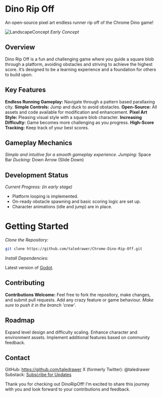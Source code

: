 # Dino Rip Off
An open-source pixel art endless runner rip off of the Chrome Dino game!

![LandscapeConcept](https://github.com/user-attachments/assets/e7fb400c-c0f0-46f3-b785-6fb0dfa9caf7)
*Early Concept*

## Overview
Dino Rip Off is a fun and challenging game where you guide a square blob through a platform, avoiding obstacles and striving to achieve the highest score. It’s designed to be a learning experience and a foundation for others to build upon.

## Key Features
**Endless Running Gameplay:** Navigate through a pattern based parallaxing city.
**Simple Controls:** Jump and duck to avoid obstacles.
**Open-Source:** All assets and code available for modification and enhancement.
**Pixel Art Style:** Pleasing visual style with a square blob character.
**Increasing Difficulty:** Game becomes more challenging as you progress.
**High-Score Tracking:** Keep track of your best scores.

## Gameplay Mechanics
*Simple and intuitive for a smooth gameplay experience.*
*Jumping:* Space Bar
*Ducking:* Down Arrow (Slide Down)

## Development Status
*Current Progress:*
*(in early stage)*
- Platform looping is implemented.
- On-ready obstacle spawning and basic scoring logic are set up.
- Character animations (idle and jump) are in place.

# Getting Started
*Clone the Repository:*
```bash
git clone https://github.com/taledrawer/Chrome-Dino-Rip-Off.git
```
*Install Dependencies:*

Latest version of [Godot](https://godotengine.org/).

## Contributing
**Contributions Welcome:** Feel free to fork the repository, make changes, and submit pull requests. Add any crazy feature or game behaviour. *Make sure to push it in the branch 'crew'*.

## Roadmap
Expand level design and difficulty scaling.
Enhance character and environment assets.
Implement additional features based on community feedback.

## Contact
GitHub: https://github.com/taledrawer
X (formerly Twitter): @taledrawer
Substack: [Subscribe for Updates](https://taledrawer.substack.com)

Thank you for checking out DinoRipOff! I’m excited to share this journey with you and look forward to your contributions and feedback.
